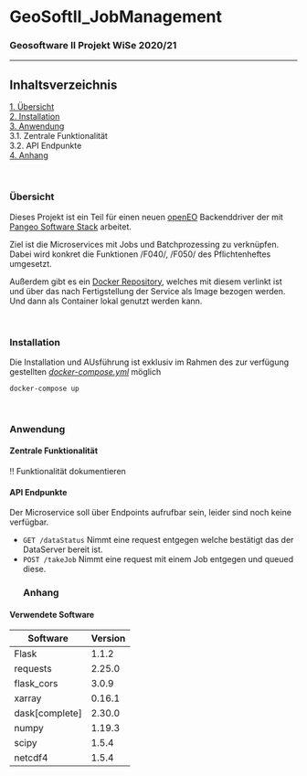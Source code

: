 # GeoSoftII_JobManagement
### Geosoftware II Projekt WiSe 2020/21
---

## Inhaltsverzeichnis
[1. Übersicht](#overview) \
[2. Installation](#install) \
[3. Anwendung](#use) \
  3.1. Zentrale Funktionalität \
  3.2. API Endpunkte \
[4. Anhang](#annex)

\
<a name="overview"><h3>Übersicht</h3></a>
Dieses Projekt ist ein Teil für einen neuen [openEO](https://openeo.org/) Backenddriver der mit [Pangeo Software Stack](https://pangeo.io/) arbeitet.

Ziel ist die Microservices mit Jobs und Batchprozessing zu verknüpfen.
Dabei wird konkret die Funktionen /F040/, /F050/ des Pflichtenheftes umgesetzt.

Außerdem gibt es ein [Docker Repository](https://hub.docker.com/repository/docker/felixgi1516/geosoft2_jobmanagement), welches mit diesem verlinkt ist und über das nach Fertigstellung der Service als Image bezogen werden. Und dann als Container lokal genutzt werden kann.

\
<a name="install"><h3>Installation</h3></a>
Die Installation und AUsführung ist exklusiv im Rahmen des zur verfügung gestellten *[docker-compose.yml](https://github.com/GeoSoftII2020-21/GeoSoftII_Projekt/blob/Docker-compose/docker-compose.yml)* möglich
```docker
docker-compose up
```

\
<a name="use"><h3>Anwendung</h3></a>


#### Zentrale Funktionalität
:bangbang: Funktionalität dokumentieren


#### API Endpunkte
Der Microservice soll über Endpoints aufrufbar sein, leider sind noch keine verfügbar.

- `GET /dataStatus` Nimmt eine request entgegen welche bestätigt das der DataServer bereit ist.
- `POST /takeJob` Nimmt eine request mit einem Job entgegen und queued diese.
\
<a name="annex"><h3>Anhang</h3></a>


#### Verwendete Software
Software | Version
------ | ------
Flask | 1.1.2
requests | 2.25.0
flask_cors | 3.0.9
xarray | 0.16.1
dask[complete] | 2.30.0
numpy | 1.19.3
scipy | 1.5.4
netcdf4 | 1.5.4
